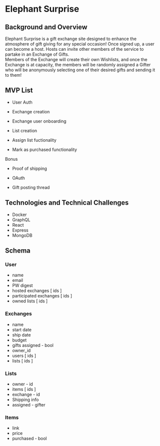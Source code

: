 # Elephant Surprise

## Background and Overview

 Elephant Surprise is a gift exchange site designed to enhance the atmosphere of gift giving for any special occasion!
 Once signed up, a user can become a host.  Hosts can invite other members of the service to partake in an Exchange of Gifts.  
 Members of the Exchange will create their own Wishlists, and once the Exchange is at capacity, the members will be randomly assigned a Gifter who will be anonymously selecting one of their desired gifts and sending it to them!

## MVP List

* User Auth

* Exchange creation

* Exchange user onboarding

* List creation

* Assign list fuctionality

* Mark as purchased functionality 

Bonus

* Proof of shipping

* OAuth

* Gift posting thread


## Technologies and Technical Challenges

- Docker
- GraphQL
- React
- Express
- MongoDB
  


## Schema

### User
  - name
  - email
  - PW digest
  - hosted exchanges [ ids ]
  - participated exchanges [ ids ]
  - owned lists [ ids ]

### Exchanges
  - name
  - start date
  - ship date
  - budget
  - gifts assigned  - bool
  - owner_id 
  - users [ ids ]
  - lists [ ids ]


### Lists
  - owner - id
  - items [ ids ]
  - exchange - id
  - Shipping info
  - assigned - gifter 

### Items
  - link
  - price
  - purchased - bool
